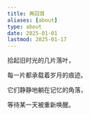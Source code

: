 ```yaml
---
title: 再回首
aliases: [about]
type: about
date: 2025-01-01
lastmod: 2025-01-17
---
```


拾起旧时光的几片落叶，

每一片都承载着岁月的痕迹。

它们静静地躺在记忆的角落，

等待某一天被重新唤醒。